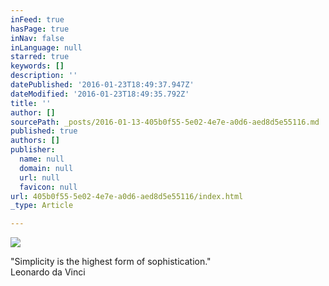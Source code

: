 ```yaml
---
inFeed: true
hasPage: true
inNav: false
inLanguage: null
starred: true
keywords: []
description: ''
datePublished: '2016-01-23T18:49:37.947Z'
dateModified: '2016-01-23T18:49:35.792Z'
title: ''
author: []
sourcePath: _posts/2016-01-13-405b0f55-5e02-4e7e-a0d6-aed8d5e55116.md
published: true
authors: []
publisher:
  name: null
  domain: null
  url: null
  favicon: null
url: 405b0f55-5e02-4e7e-a0d6-aed8d5e55116/index.html
_type: Article

---
```

![](https://s3-us-west-2.amazonaws.com/the-grid-img/p/77d6d48294fe163005b73b8df5adece286a7727a.jpg)

"Simplicity is the highest form of sophistication."  
Leonardo da Vinci